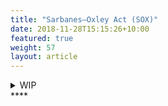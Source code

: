 ```yaml
---
title: "Sarbanes–Oxley Act (SOX)"
date: 2018-11-28T15:15:26+10:00
featured: true
weight: 57
layout: article
---
```


<details>
<summary>WIP</summary>
<pre> 

`Title`:

  1. A
  2.  B
     * b-1
     * b-2
  3.  C


</pre>
</details>
****